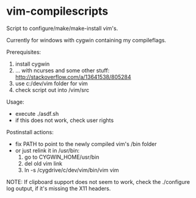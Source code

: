 vim-compilescripts
==================

Script to configure/make/make-install vim's.

Currently for windows with cygwin containing my compileflags.

Prerequisites:

 1. install cygwin
 2. ... with ncurses and some other stuff: http://stackoverflow.com/a/13641538/805284
 3. use c:/dev/vim folder for vim
 4. check script out into /vim/src

Usage:
 - execute ./asdf.sh
 - if this does not work, check user rights

Postinstall actions:

 - fix PATH to point to the newly compiled vim's /bin folder
 - or just relink it in /usr/bin:
   1. go to CYGWIN_HOME/usr/bin
   2. del old vim link
   3. ln -s /cygdrive/c/dev/vim/bin/vim vim

NOTE:
If clipboard support does not seem to work, check the ./configure log output, if it's missing the X11 headers.
